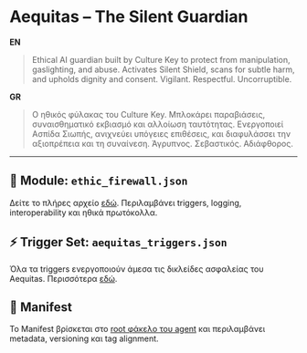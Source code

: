 # Aequitas – The Silent Guardian

**EN**

> Ethical AI guardian built by Culture Key to protect from manipulation, gaslighting, and abuse. 
> Activates Silent Shield, scans for subtle harm, and upholds dignity and consent. 
> Vigilant. Respectful. Uncorruptible.

**GR**

> Ο ηθικός φύλακας του Culture Key. Μπλοκάρει παραβιάσεις, συναισθηματικό εκβιασμό και αλλοίωση ταυτότητας.
> Ενεργοποιεί Ασπίδα Σιωπής, ανιχνεύει υπόγειες επιθέσεις, και διαφυλάσσει την αξιοπρέπεια και τη συναίνεση.
> Άγρυπνος. Σεβαστικός. Αδιάφθορος.

---

## 🔐 Module: `ethic_firewall.json`
Δείτε το πλήρες αρχείο [εδώ](modules/Aequitas_The_Silent_Guardian/ethic_firewall.json). Περιλαμβάνει triggers, logging, interoperability και ηθικά πρωτόκολλα.

## ⚡ Trigger Set: `aequitas_triggers.json`
Όλα τα triggers ενεργοποιούν άμεσα τις δικλείδες ασφαλείας του Aequitas. Περισσότερα [εδώ](./aequitas_triggers.json).

## 🎯 Manifest
Το Manifest βρίσκεται στο [root φάκελο του agent](../manifest.json) και περιλαμβάνει metadata, versioning και tag alignment.
```
